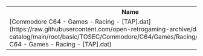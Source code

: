 <table>
<tr><th>Name</th><th>Size</th></tr>
<tr><td>[Commodore C64 - Games - Racing - [TAP].dat](https://raw.githubusercontent.com/open-retrogaming-archive/dat-catalog/main/root/basic/TOSEC/Commodore/C64/Games/Racing/[TAP]/Commodore C64 - Games - Racing - [TAP].dat)</td><td>154066</td></tr>
</table>
